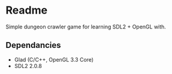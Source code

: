 # Readme

Simple dungeon crawler game for learning SDL2 + OpenGL with.

## Dependancies

- Glad (C/C++, OpenGL 3.3 Core)
- SDL2 2.0.8